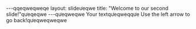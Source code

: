 ---qqeqweqweqe
layout: slideưeqwe
title: "Welcome to our second slide!"qưeqeqwe
---qưeqweqwe
Your textqưeqweqqưe
Use the left arrow to go back!qưeqweqweqwe
